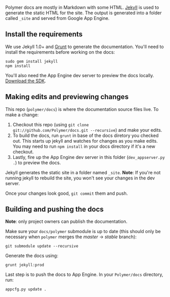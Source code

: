 Polymer docs are mostly in Markdown with some HTML. [Jekyll][jekyll] is used to generate the static HTML for the site. The output is generated into a folder called `_site` and served from Google App Engine.

## Install the requirements

We use Jekyll 1.0+ and [Grunt][grunt] to generate the documentation. You'll need to install the requirements before working on the docs:

    sudo gem install jekyll
    npm install

You'll also need the App Engine dev server to preview the docs locally. [Download the SDK](https://developers.google.com/appengine/downloads).

## Making edits and previewing changes

This repo (`polymer/docs`) is where the documentation source files live. To make a change:

1. Checkout this repo (using `git clone git://github.com/Polymer/docs.git --recursive`) and make your edits.
1. To build the docs, run `grunt` in base of the docs diretory you checked out. This starts up jekyll and watches for changes as you make edits. You may need to run `npm install` in your docs directory if it's a new checkout.
1. Lastly, fire up the App Engine dev server in this folder (`dev_appserver.py .`) to preview the docs.

Jekyll generates the static site in a folder named `_site`. **Note**: If you're not running jekyll to rebuild the site, you won't see your changes in the dev server.

Once your changes look good, `git commit` them and push.

## Building and pushing the docs

**Note**: only project owners can publish the documentation.

Make sure your `docs/polymer` submodule is up to date
(this should only be necessary when `polymer` merges the *master* -> *stable* branch):

    git submodule update --recursive

Generate the docs using:

    grunt jekyll:prod

Last step is to push the docs to App Engine. In your `Polymer/docs` directory, run:

    appcfg.py update .

[jekyll]: http://jekyllrb.com/
[grunt]: http://gruntjs.com/

